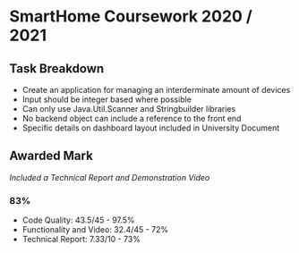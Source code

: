 # SmartHome Coursework 2020 / 2021

## Task Breakdown
* Create an application for managing an interderminate amount of devices
* Input should be integer based where possible
* Can only use Java.Util.Scanner and Stringbuilder libraries
* No backend object can include a reference to the front end
* Specific details on dashboard layout included in University Document

## Awarded Mark
*Included a Technical Report and Demonstration Video*
### 83%
* Code Quality: 43.5/45 - 97.5%
* Functionality and Video: 32.4/45 - 72%
* Technical Report: 7.33/10 - 73%